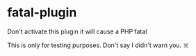 # fatal-plugin
Don't activate this plugin it will cause a PHP fatal

This is only for testing purposes. Don't say I didn't warn you. ☠️
